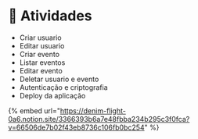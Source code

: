 # 🔮 Atividades

* Criar usuario
* Editar usuario
* Criar evento
* Listar eventos
* Editar evento
* Deletar usuario e evento
* Autenticação e criptografia
* Deploy da aplicação

{% embed url="https://denim-flight-0a6.notion.site/3366393b6a7e48fbba234b295c3f0fca?v=66506de7b02f43eb8736c106fb0bc254" %}
